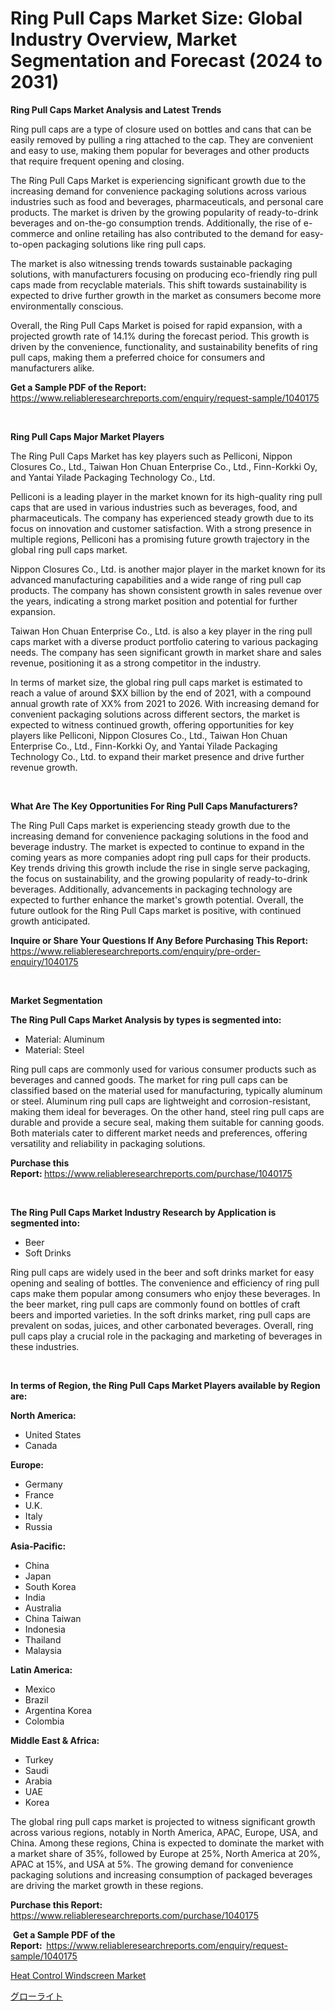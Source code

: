 <p><h1>Ring Pull Caps Market Size: Global Industry Overview, Market Segmentation and Forecast (2024 to 2031)</h1></p><p><strong>Ring Pull Caps Market Analysis and Latest Trends</strong></p>
<p><p>Ring pull caps are a type of closure used on bottles and cans that can be easily removed by pulling a ring attached to the cap. They are convenient and easy to use, making them popular for beverages and other products that require frequent opening and closing.</p><p>The Ring Pull Caps Market is experiencing significant growth due to the increasing demand for convenience packaging solutions across various industries such as food and beverages, pharmaceuticals, and personal care products. The market is driven by the growing popularity of ready-to-drink beverages and on-the-go consumption trends. Additionally, the rise of e-commerce and online retailing has also contributed to the demand for easy-to-open packaging solutions like ring pull caps.</p><p>The market is also witnessing trends towards sustainable packaging solutions, with manufacturers focusing on producing eco-friendly ring pull caps made from recyclable materials. This shift towards sustainability is expected to drive further growth in the market as consumers become more environmentally conscious.</p><p>Overall, the Ring Pull Caps Market is poised for rapid expansion, with a projected growth rate of 14.1% during the forecast period. This growth is driven by the convenience, functionality, and sustainability benefits of ring pull caps, making them a preferred choice for consumers and manufacturers alike.</p></p>
<p><strong>Get a Sample PDF of the Report:&nbsp;</strong> <a href="https://www.reliableresearchreports.com/enquiry/request-sample/1040175">https://www.reliableresearchreports.com/enquiry/request-sample/1040175</a></p>
<p>&nbsp;</p>
<p><strong>Ring Pull Caps Major Market Players</strong></p>
<p><p>The Ring Pull Caps Market has key players such as Pelliconi, Nippon Closures Co., Ltd., Taiwan Hon Chuan Enterprise Co., Ltd., Finn-Korkki Oy, and Yantai Yilade Packaging Technology Co., Ltd. </p><p>Pelliconi is a leading player in the market known for its high-quality ring pull caps that are used in various industries such as beverages, food, and pharmaceuticals. The company has experienced steady growth due to its focus on innovation and customer satisfaction. With a strong presence in multiple regions, Pelliconi has a promising future growth trajectory in the global ring pull caps market.</p><p>Nippon Closures Co., Ltd. is another major player in the market known for its advanced manufacturing capabilities and a wide range of ring pull cap products. The company has shown consistent growth in sales revenue over the years, indicating a strong market position and potential for further expansion.</p><p>Taiwan Hon Chuan Enterprise Co., Ltd. is also a key player in the ring pull caps market with a diverse product portfolio catering to various packaging needs. The company has seen significant growth in market share and sales revenue, positioning it as a strong competitor in the industry.</p><p>In terms of market size, the global ring pull caps market is estimated to reach a value of around $XX billion by the end of 2021, with a compound annual growth rate of XX% from 2021 to 2026. With increasing demand for convenient packaging solutions across different sectors, the market is expected to witness continued growth, offering opportunities for key players like Pelliconi, Nippon Closures Co., Ltd., Taiwan Hon Chuan Enterprise Co., Ltd., Finn-Korkki Oy, and Yantai Yilade Packaging Technology Co., Ltd. to expand their market presence and drive further revenue growth.</p></p>
<p>&nbsp;</p>
<p><strong>What Are The Key Opportunities For Ring Pull Caps Manufacturers?</strong></p>
<p><p>The Ring Pull Caps market is experiencing steady growth due to the increasing demand for convenience packaging solutions in the food and beverage industry. The market is expected to continue to expand in the coming years as more companies adopt ring pull caps for their products. Key trends driving this growth include the rise in single serve packaging, the focus on sustainability, and the growing popularity of ready-to-drink beverages. Additionally, advancements in packaging technology are expected to further enhance the market's growth potential. Overall, the future outlook for the Ring Pull Caps market is positive, with continued growth anticipated.</p></p>
<p><strong>Inquire or Share Your Questions If Any Before Purchasing This Report:</strong> <a href="https://www.reliableresearchreports.com/enquiry/pre-order-enquiry/1040175">https://www.reliableresearchreports.com/enquiry/pre-order-enquiry/1040175</a></p>
<p>&nbsp;</p>
<p><strong>Market Segmentation</strong></p>
<p><strong>The Ring Pull Caps Market Analysis by types is segmented into:</strong></p>
<p><ul><li>Material: Aluminum</li><li>Material: Steel</li></ul></p>
<p><p>Ring pull caps are commonly used for various consumer products such as beverages and canned goods. The market for ring pull caps can be classified based on the material used for manufacturing, typically aluminum or steel. Aluminum ring pull caps are lightweight and corrosion-resistant, making them ideal for beverages. On the other hand, steel ring pull caps are durable and provide a secure seal, making them suitable for canning goods. Both materials cater to different market needs and preferences, offering versatility and reliability in packaging solutions.</p></p>
<p><strong>Purchase this Report:&nbsp;</strong><a href="https://www.reliableresearchreports.com/purchase/1040175">https://www.reliableresearchreports.com/purchase/1040175</a></p>
<p>&nbsp;</p>
<p><strong>The Ring Pull Caps Market Industry Research by Application is segmented into:</strong></p>
<p><ul><li>Beer</li><li>Soft Drinks</li></ul></p>
<p><p>Ring pull caps are widely used in the beer and soft drinks market for easy opening and sealing of bottles. The convenience and efficiency of ring pull caps make them popular among consumers who enjoy these beverages. In the beer market, ring pull caps are commonly found on bottles of craft beers and imported varieties. In the soft drinks market, ring pull caps are prevalent on sodas, juices, and other carbonated beverages. Overall, ring pull caps play a crucial role in the packaging and marketing of beverages in these industries.</p></p>
<p>&nbsp;</p>
<p><strong>In terms of Region, the Ring Pull Caps Market Players available by Region are:</strong></p>
<p>
    <p> <strong> North America: </strong>
        <ul>
            <li>United States</li>
            <li>Canada</li>
        </ul>
        </p> 
    <p> <strong> Europe: </strong>
        <ul>
            <li>Germany</li>
            <li>France</li>
            <li>U.K.</li>
            <li>Italy</li>
            <li>Russia</li>
        </ul>
        </p> 
    <p> <strong> Asia-Pacific: </strong>
        <ul>
            <li>China</li>
            <li>Japan</li>
            <li>South Korea</li>
            <li>India</li>
            <li>Australia</li>
            <li>China Taiwan</li>
            <li>Indonesia</li>
            <li>Thailand</li>
            <li>Malaysia</li>
        </ul>
        </p> 
    <p> <strong> Latin America: </strong>
        <ul>
            <li>Mexico</li>
            <li>Brazil</li>
            <li>Argentina Korea</li>
            <li>Colombia</li>
        </ul>
        </p> 
    <p> <strong> Middle East & Africa: </strong>
        <ul>
            <li>Turkey</li>
            <li>Saudi</li>
            <li>Arabia</li>
            <li>UAE</li>
            <li>Korea</li>
        </ul>
    </p>
    </p>
<p><p>The global ring pull caps market is projected to witness significant growth across various regions, notably in North America, APAC, Europe, USA, and China. Among these regions, China is expected to dominate the market with a market share of 35%, followed by Europe at 25%, North America at 20%, APAC at 15%, and USA at 5%. The growing demand for convenience packaging solutions and increasing consumption of packaged beverages are driving the market growth in these regions.</p></p>
<p><strong>Purchase this Report: </strong><a href="https://www.reliableresearchreports.com/purchase/1040175">https://www.reliableresearchreports.com/purchase/1040175</a></p>
<p>&nbsp;<strong>Get a Sample PDF of the Report:&nbsp;&nbsp;</strong><a href="https://www.reliableresearchreports.com/enquiry/request-sample/1040175">https://www.reliableresearchreports.com/enquiry/request-sample/1040175</a></p>
<p><strong></strong></p>
<p><p><a href="https://forested-sushi-9b0.notion.site/Heat-Control-Windscreen-Market-Challenges-Opportunities-and-Growth-Drivers-and-Major-Market-Playe-ef9fc8630cf041c0a8703d99977e587d">Heat Control Windscreen Market</a></p><p><a href="https://github.com/JacksonWiza1924/Market-Research-Report-List-1/blob/main/24506045605.md">グローライト</a></p></p>